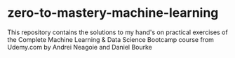 # zero-to-mastery-machine-learning
This repository contains the solutions to my hand's on practical exercises of the Complete Machine Learning &amp; Data Science Bootcamp course from Udemy.com by  Andrei Neagoie and Daniel Bourke
